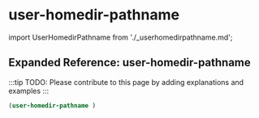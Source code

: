 # user-homedir-pathname

import UserHomedirPathname from './_userhomedirpathname.md';

<UserHomedirPathname />

## Expanded Reference: user-homedir-pathname

:::tip
TODO: Please contribute to this page by adding explanations and examples
:::

```lisp
(user-homedir-pathname )
```
